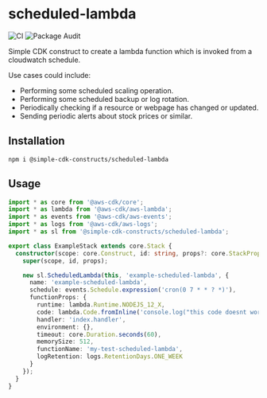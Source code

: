# scheduled-lambda

![CI](https://github.com/cdk-constructs/scheduled-lambda/workflows/CI/badge.svg)
![Package Audit](https://github.com/cdk-constructs/scheduled-lambda/workflows/Package%20Audit/badge.svg?branch=main)

Simple CDK construct to create a lambda function which is invoked from a cloudwatch schedule.

Use cases could include:
- Performing some scheduled scaling operation.
- Performing some scheduled backup or log rotation.
- Periodically checking if a resource or webpage has changed or updated.
- Sending periodic alerts about stock prices or similar.

## Installation

```shell script
npm i @simple-cdk-constructs/scheduled-lambda
```

## Usage

```typescript
import * as core from '@aws-cdk/core';
import * as lambda from '@aws-cdk/aws-lambda';
import * as events from '@aws-cdk/aws-events';
import * as logs from '@aws-cdk/aws-logs';
import * as sl from '@simple-cdk-constructs/scheduled-lambda';

export class ExampleStack extends core.Stack {
  constructor(scope: core.Construct, id: string, props?: core.StackProps) {
    super(scope, id, props);

    new sl.ScheduledLambda(this, 'example-scheduled-lambda', {
      name: 'example-scheduled-lambda',
      schedule: events.Schedule.expression('cron(0 7 * * ? *)'),
      functionProps: {
        runtime: lambda.Runtime.NODEJS_12_X,
        code: lambda.Code.fromInline('console.log("this code doesnt work!");'),
        handler: 'index.handler',
        environment: {},
        timeout: core.Duration.seconds(60),
        memorySize: 512,
        functionName: 'my-test-scheduled-lambda',
        logRetention: logs.RetentionDays.ONE_WEEK
      }
    });
  }
}
```
